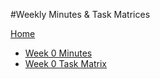 #Weekly Minutes & Task Matrices

[Home](README.md)

- [Week 0 Minutes](Minutes_Week_00.pdf)
- [Week 0 Task Matrix](TaskMatrix_Week_00.pdf)

